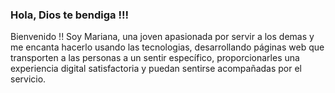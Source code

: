 ### Hola, Dios te bendiga !!!

Bienvenido !! Soy Mariana, una joven apasionada por servir a los demas y me encanta hacerlo usando las tecnologias, desarrollando páginas web que transporten a las personas a un sentir específico, proporcionarles una experiencia digital satisfactoria y puedan sentirse acompañadas por el 
servicio.

 
